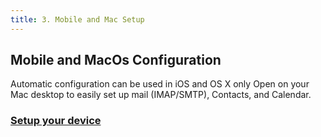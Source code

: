 ```yaml
---
title: 3. Mobile and Mac Setup
---
```



## Mobile and MacOs Configuration

Automatic configuration can be used in iOS and OS X only Open on your Mac desktop to easily set up mail (IMAP/SMTP), Contacts, and Calendar.

### [Setup your device](https://box.infinityarc.net/mailinabox.mobileconfig)
